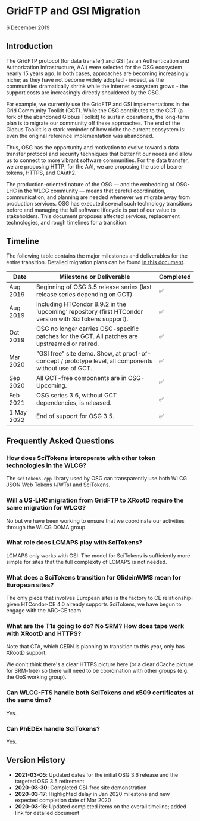 GridFTP and GSI Migration
=========================

6 December 2019

Introduction
------------

The GridFTP protocol (for data transfer) and GSI (as an Authentication and Authorization Infrastructure, AAI) were
selected for the OSG ecosystem nearly 15 years ago.
In both cases, approaches are becoming increasingly niche; as they have not become widely adopted - indeed, as the
communities dramatically shrink while the Internet ecosystem grows - the support costs are increasingly directly
shouldered by the OSG.

For example, we currently use the GridFTP and GSI implementations in the Grid Community Toolkit (GCT).
While the OSG contributes to the GCT (a fork of the abandoned Globus Toolkit) to sustain operations, the long-term plan
is to migrate our community off these approaches.
The end of the Globus Toolkit is a stark reminder of how niche the current ecosystem is: even the original reference
implementation was abandoned.

Thus, OSG has the opportunity and motivation to evolve toward a data transfer protocol and security techniques that
better fit our needs and allow us to connect to more vibrant software communities.
For the data transfer, we are proposing HTTP; for the AAI, we are proposing the use of bearer tokens, HTTPS, and OAuth2.

The production-oriented nature of the OSG &mdash; and the embedding of OSG-LHC in the WLCG community &mdash; means that
careful coordination, communication, and planning are needed whenever we migrate away from production services.
OSG has executed several such technology transitions before and managing the full software lifecycle is part of our
value to stakeholders.  This document proposes affected services, replacement technologies, and rough timelines for a
transition.

Timeline
--------

The following table contains the major milestones and deliverables for the entire transition.
Detailed migration plans can be found [in this document](https://docs.google.com/a/wisc.edu/document/d/1DAFeAaUmHHVcJGZMTIDUtLs9koCruQRDY1sJq1opeNs/edit?usp=sharing).

| **Date**   | **Milestone or Deliverable**                                                                           | **Completed** |
|------------|--------------------------------------------------------------------------------------------------------|---------------|
| Aug 2019   | Beginning of OSG 3.5 release series (last release series depending on GCT)                             | &#9989;       |
| Aug 2019   | Including HTCondor 8.9.2 in the ‘upcoming’ repository (first HTCondor version with SciTokens support). | &#9989;       |
| Oct 2019   | OSG no longer carries OSG-specific patches for the GCT.  All patches are upstreamed or retired.        | &#9989;       |
| Mar 2020   | "GSI free" site demo. Show, at proof-of-concept / prototype level, all components without use of GCT.  | &#9989;       |
| Sep 2020   | All GCT-free components are in OSG-Upcoming.                                                           | &#9989;       |
| Feb 2021   | OSG series 3.6, without GCT dependencies, is released.                                                 | &#9989;       |
| 1 May 2022 | End of support for OSG 3.5.                                                                            | &#9989;       |

Frequently Asked Questions
--------------------------

### How does SciTokens interoperate with other token technologies in the WLCG? ###

The `scitokens-cpp` library used by OSG can transparently use both WLCG JSON Web Tokens (JWTs) and SciTokens.

### Will a US-LHC migration from GridFTP to XRootD require the same migration for WLCG? ###

No but we have been working to ensure that we coordinate our activities through the WLCG DOMA group.

### What role does LCMAPS play with SciTokens? ###

LCMAPS only works with GSI.
The model for SciTokens is sufficiently more simple for sites that the full complexity of LCMAPS is not needed.

### What does a SciTokens transition for GlideinWMS mean for European sites? ###

The only piece that involves European sites is the factory to CE relationship:
given HTCondor-CE 4.0 already supports SciTokens, we have begun to engage with the ARC-CE team.

### What are the T1s going to do? No SRM? How does tape work with XRootD and HTTPS? ###

Note that CTA, which CERN is planning to transition to this year, only has XRootD support.

We don't think there's a clear HTTPS picture here (or a clear dCache picture for SRM-free) so there will need to be
coordination with other groups (e.g. the QoS working group).

### Can WLCG-FTS handle both SciTokens and x509 certificates at the same time? ###

Yes.

### Can PhEDEx handle SciTokens? ###

Yes.

Version History
---------------

- **2021-03-05**: Updated dates for the initial OSG 3.6 release and the targeted OSG 3.5 retirement
- **2020-03-30**: Completed GSI-free site demonstration
- **2020-03-17**: Highlighted delay in Jan 2020 milestone and new expected completion date of Mar 2020
- **2020-03-16**: Updated completed items on the overall timeline; added link for detailed document
